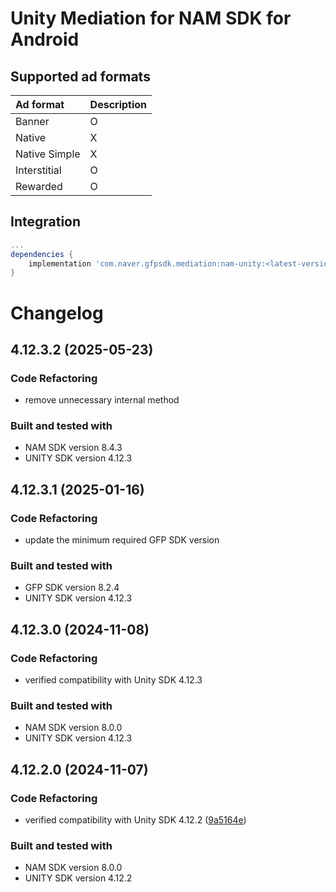 # Unity Mediation for NAM SDK for Android

## Supported ad formats

| Ad format     | Description |
|:--------------|:------------|
| Banner        | O           |
| Native        | X           |
| Native Simple | X           |
| Interstitial  | O           |
| Rewarded      | O           |

## Integration

```gradle
...
dependencies {
    implementation 'com.naver.gfpsdk.mediation:nam-unity:<latest-version>'  
}
```

# Changelog
## 4.12.3.2 (2025-05-23)
### Code Refactoring
* remove unnecessary internal method

### Built and tested with
- NAM SDK version 8.4.3
- UNITY SDK version 4.12.3

## 4.12.3.1 (2025-01-16)
### Code Refactoring
* update the minimum required GFP SDK version

### Built and tested with
- GFP SDK version 8.2.4
- UNITY SDK version 4.12.3

## 4.12.3.0 (2024-11-08)

### Code Refactoring

* verified compatibility with Unity SDK 4.12.3 

### Built and tested with
- NAM SDK version 8.0.0
- UNITY SDK version 4.12.3

## 4.12.2.0 (2024-11-07)

### Code Refactoring

* verified compatibility with Unity SDK 4.12.2 ([9a5164e](https://oss.navercorp.com/da-ssp-app-sdk/naver_sdk_aos/commit/9a5164e985c98f18054b6252bc0c0b077cc5bfd6))

### Built and tested with
- NAM SDK version 8.0.0
- UNITY SDK version 4.12.2